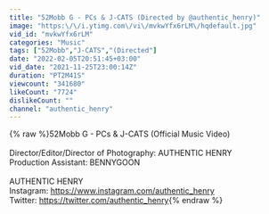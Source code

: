 ```yaml
---
title: "52Mobb G - PCs & J-CATS (Directed by @authentic_henry)"
image: "https:\/\/i.ytimg.com\/vi\/mvkwYfx6rLM\/hqdefault.jpg"
vid_id: "mvkwYfx6rLM"
categories: "Music"
tags: ["52Mobb","J-CATS","(Directed"]
date: "2022-02-05T20:51:45+03:00"
vid_date: "2021-11-25T23:00:14Z"
duration: "PT2M41S"
viewcount: "341680"
likeCount: "7724"
dislikeCount: ""
channel: "authentic_henry"
---
```

{% raw %}52Mobb G - PCs &amp; J-CATS (Official Music Video)<br /><br />Director/Editor/Director of Photography:  AUTHENTIC HENRY<br />Production Assistant: BENNYGOON<br /><br />AUTHENTIC HENRY<br />Instagram: <a rel="nofollow" target="blank" href="https://www.instagram.com/authentic_henry">https://www.instagram.com/authentic_henry</a><br />Twitter: <a rel="nofollow" target="blank" href="https://twitter.com/authentic_henry">https://twitter.com/authentic_henry</a>{% endraw %}
